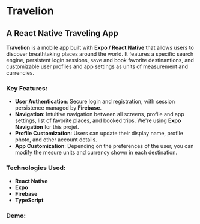 # Travelion
## A React Native Traveling App

**Travelion** is a mobile app built with **Expo / React Native** that allows users to discover breathtaking places around the world. It features a specific search engine, persistent login sessions, save and book favorite destinantions, and customizable user profiles and app settings as units of measurement and currencies.

### Key Features:
- **User Authentication**: Secure login and registration, with session persistence managed by **Firebase**.
- **Navigation**: Intuitive navigation between all screens, profile and app settings, list of favorite places, and booked trips. We're using **Expo Navigation** for this projet.
- **Profile Customization**: Users can update their display name, profile photo, and other account details.
- **App Customization**: Depending on the preferences of the user, you can modify the mesure units and currency shown in each destination.

### Technologies Used:
- **React Native**
- **Expo**
- **Firebase**
- **TypeScript**

### Demo: